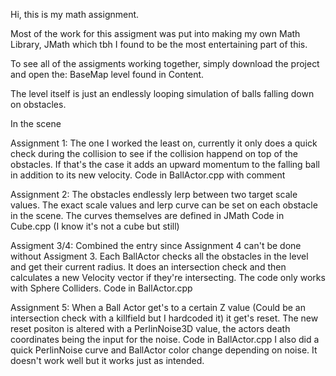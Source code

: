 Hi, this is my math assignment.

Most of the work for this assigment was put into making my own Math Library, JMath which tbh I found to be the most entertaining part of this.

To see all of the assigments working together, simply download the project and open the: BaseMap level found in Content.

The level itself is just an endlessly looping simulation of balls falling down on obstacles.

In the scene 

Assignment 1:
The one I worked the least on, currently it only does a quick check during the collision to see if the collision happend on top of the obstacles.
If that's the case it adds an upward momentum to the falling ball in addition to its new velocity.
Code in BallActor.cpp with comment

Assignment 2:
The obstacles endlessly lerp between two target scale values.
The exact scale values and lerp curve can be set on each obstacle in the scene.
The curves themselves are defined in JMath
Code in Cube.cpp (I know it's not a cube but still)

Assigment 3/4:
Combined the entry since Assignment 4 can't be done without Assigment 3.
Each BallActor checks all the obstacles in the level and get their current radius.
It does an intersection check and then calculates a new Velocity vector if they're
intersecting.
The code only works with Sphere Colliders.
Code in BallActor.cpp

Assignment 5:
When a Ball Actor get's to a certain Z value (Could be an intersection check with a killfield but I hardcoded it) it get's reset.
The new reset positon is altered with a PerlinNoise3D value, the actors death coordinates being the input for the noise.
Code in BallActor.cpp
I also did a quick PerlinNoise curve and BallActor color change depending on noise.
It doesn't work well but it works just as intended.
